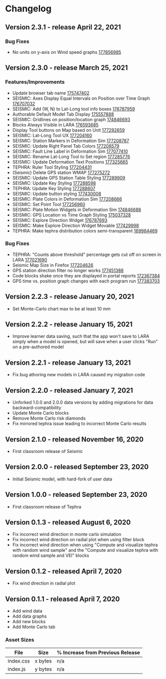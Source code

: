 # Changelog

## Version 2.3.1 - release April 22, 2021

### Bug Fixes
- No units on y-axis on Wind speed graphs [177856985](https://www.pivotaltracker.com/story/show/177856985)

## Version 2.3.0 - release March 25, 2021

### Features/Improvements
- Update browser tab name [175747402](https://www.pivotaltracker.com/story/show/175747402)
- SEISMIC: Axes Display Equal Intervals on Position over Time Graph [176707032](https://www.pivotaltracker.com/story/show/176707032)
- SEISMIC: Add (W, N) to Lat-Long tool info boxes [176787959](https://www.pivotaltracker.com/story/show/176787959)
- Authorable Default Model Tab Display [175557888](https://www.pivotaltracker.com/story/show/175557888)
- SEISMIC: Gridlines on position/location graph [174846693](https://www.pivotaltracker.com/story/show/174846693)
- Blocks Always Visible in LARA [176593685](https://www.pivotaltracker.com/story/show/176593685)
- Display Tool buttons on Map based on Unit [177292659](https://www.pivotaltracker.com/story/show/177292659)
- SEISMIC: Lat-Long Tool UX [177204160](https://www.pivotaltracker.com/story/show/177204160)
- SEISMIC: Station Markers in Deformation Sim [177208787](https://www.pivotaltracker.com/story/show/177208787)
- SEISMIC: Update Right Panel Tab Colors [177208579](https://www.pivotaltracker.com/story/show/177208579)
- SEISMIC: Fault Line Label in Deformation Sim [177077410](https://www.pivotaltracker.com/story/show/177077410)
- SEISMIC: Rename Lat-Long Tool to Set region [177285776](https://www.pivotaltracker.com/story/show/177285776)
- SEISMIC: Update Deformation Text Positions [177325665](https://www.pivotaltracker.com/story/show/177325665)
- TEPHRA: Ruler Tool Styling [177204431](https://www.pivotaltracker.com/story/show/177204431)
- (Seismic) Delete GPS station WMAP [177275272](https://www.pivotaltracker.com/story/show/177275272)
- SEISMIC: Update GPS Station Table Styling [177289909](https://www.pivotaltracker.com/story/show/177289909)
- SEISMIC: Update Key Styling [177288598](https://www.pivotaltracker.com/story/show/177288598)
- TEPHRA: Update Key Styling [177288607](https://www.pivotaltracker.com/story/show/177288607)
- SEISMIC: Update button styling [177430008](https://www.pivotaltracker.com/story/show/177430008)
- SEISMIC: Plate Colors in Deformation Sim [177208666](https://www.pivotaltracker.com/story/show/177208666)
- SEISMIC: Set Point Tool [177256960](#177256960)
- SEISMIC: Plate Motion Widgets in Deformation Sim [174846688](https://www.pivotaltracker.com/story/show/174846688)
- SEISMIC: GPS Location vs Time Graph Styling [175037328](https://www.pivotaltracker.com/story/show/175037328)
- SEISMIC: Explore Direction Widget [176787693](https://www.pivotaltracker.com/story/show/176787693)
- SEISMIC: Make Explore Direction Widget Movable [177429998](https://www.pivotaltracker.com/story/show/177429998)
- TEPHRA: Make tephra distribution colors semi-transparent [169984469](https://www.pivotaltracker.com/story/show/169984469)

### Bug Fixes
- TEPHRA: "Counts above threshold" percentage gets cut off on screen in LARA [177021690](https://www.pivotaltracker.com/story/show/177021690)
- Seismic Map Size in Firefox [177204626](https://www.pivotaltracker.com/story/show/177204626)
- GPS station direction filter no longer works [177451388](https://www.pivotaltracker.com/story/show/177451388)
- Code blocks shake once they are displayed in portal reports [172367384](https://www.pivotaltracker.com/story/show/172367384)
- GPS time vs. position graph changes with each program run [177383703](https://www.pivotaltracker.com/story/show/177383703)

## Version 2.2.3 - release January 20, 2021

- Set Monte-Carlo chart max to be at least 10 mm

## Version 2.2.2 - release January 15, 2021

- Improve learner data saving, such that the app won't save to LARA simply when a model is
  opened, but will save when a user clicks "Run" on a pre-authored model

## Version 2.2.1 - release January 13, 2021

- Fix bug athoring new models in LARA caused my migration code

## Version 2.2.0 - released January 7, 2021

- Unforked 1.0.0 and 2.0.0 data versions by adding migrations for data backward-compatibility
- Update Monte Carlo blocks
- Remove Monte Carlo risk diamonds
- Fix mirrored tephra issue leading to incorrect Monte Carlo results

## Version 2.1.0 - released November 16, 2020

- First classroom release of Seismic

## Version 2.0.0 - released September 23, 2020

- Initial Seismic model, with hard-fork of user data

## Version 1.0.0 - released September 23, 2020

- First classroom release of Tephra

## Version 0.1.3 - released August 6, 2020

- Fix incorrect wind direction in monte carlo simulation
- Fix incorrect wind direction on radial plot when using filter block
- Fix incorrect wind direction when using "Compute and visualize tephra with random wind sample" and the "Compute and visualize tephra with random wind sample and VEI" blocks

## Version 0.1.2 - released April 7, 2020

- Fix wind direction in radial plot

## Version 0.1.1 - released April 7, 2020

- Add wind data
- Add data graphs
- Add new blocks
- Add Monte Carlo tab

### Asset Sizes

| File | Size | % Increase from Previous Release |
|---|---|---|
| index.css | x bytes | n/a |
| index.js | y bytes | n/a |

